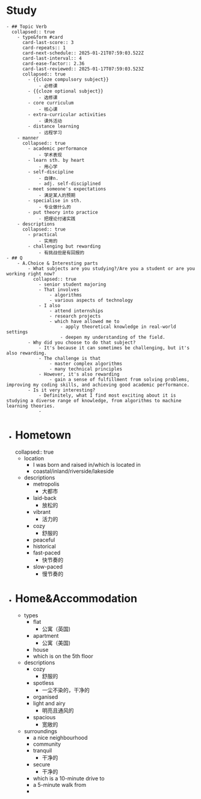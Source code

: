 # Study
	- ## Topic Verb
	  collapsed:: true
		- type&form #card
		  card-last-score:: 3
		  card-repeats:: 1
		  card-next-schedule:: 2025-01-21T07:59:03.522Z
		  card-last-interval:: 4
		  card-ease-factor:: 2.36
		  card-last-reviewed:: 2025-01-17T07:59:03.523Z
		  collapsed:: true
			- {{cloze compulsory subject}}
				- 必修课
			- {{cloze optional subject}}
				- 选修课
			- core curriculum
				- 核心课
			- extra-curricular activities
				- 课外活动
			- distance learning
				- 远程学习
		- manner
		  collapsed:: true
			- academic performance
				- 学术表现
			- learn sth. by heart
				- 用心学
			- self-discipline
				- 自律n.
				- adj. self-disciplined
			- meet someone's expectations
				- 满足某人的预期
			- specialise in sth.
				- 专业做什么的
			- put theory into practice
				- 把理论付诸实践
		- descriptions
		  collapsed:: true
			- practical
				- 实用的
			- challenging but rewarding
				- 有挑战但是有回报的
	- ## Q
		- A.Choice & Interesting parts
			- What subjects are you studying?/Are you a student or are you working right now?
			  collapsed:: true
				- senior student majoring
				- That involves
					- algorithms
					- various aspects of technology
				- I also
					- attend internships
					- research projects
					- which have allowed me to
						- apply theoretical knowledge in real-world settings
						- deepen my understanding of the field.
			- Why did you choose to do that subject?
				- It's because it can sometimes be challenging, but it's also rewarding.
				- The challenge is that
					- master complex algorithms
					- many technical principles
				- However, it's also rewarding
					- gain a sense of fulfillment from solving problems, improving my coding skills, and achieving good academic performance.
			- Is it very interesting?
				- Definitely, what I find most exciting about it is studying a diverse range of knowledge, from algorithms to machine learning theories.
				-
- # Hometown
  collapsed:: true
	- location
		- I was born and raised in/which is located in
		- coastal/inland/riverside/lakeside
	- descriptions
		- metropolis
			- 大都市
		- laid-back
			- 放松的
		- vibrant
			- 活力的
		- cozy
			- 舒服的
		- peaceful
		- historical
		- fast-paced
			- 快节奏的
		- slow-paced
			- 慢节奏的
- # Home&Accommodation
	- types
		- flat
			- 公寓（英国)
		- apartment
			- 公寓（美国)
		- house
		- which is on the 5th floor
	- descriptions
		- cozy
			- 舒服的
		- spotless
			- 一尘不染的，干净的
		- organised
		- light and airy
			- 明亮且通风的
		- spacious
			- 宽敞的
	- surroundings
		- a nice neighbourhood
		- community
		- tranquil
			- 干净的
		- secure
			- 干净的
		- which is a 10-minute drive to
		- a 5-minute walk from
		-